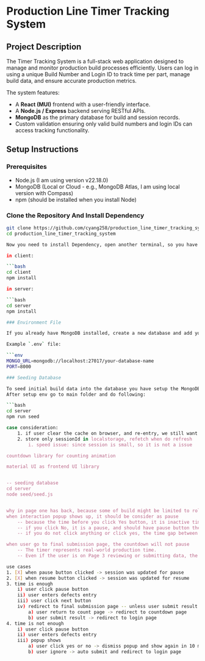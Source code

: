 # Production Line Timer Tracking System

## Project Description

The Timer Tracking System is a full-stack web application designed to manage and monitor production build processes efficiently. Users can log in using a unique Build Number and Login ID to track time per part, manage build data, and ensure accurate production metrics.

The system features:
- A **React (MUI)** frontend with a user-friendly interface.
- A **Node.js / Express** backend serving RESTful APIs.
- **MongoDB** as the primary database for build and session records.
- Custom validation ensuring only valid build numbers and login IDs can access tracking functionality.

## Setup Instructions

### Prerequisites
- Node.js (I am using version v22.18.0)
- MongoDB (Local or Cloud - e.g., MongoDB Atlas, I am using local version with Compass)
- npm (should be installed when you install Node)

### Clone the Repository And Install Dependency
```bash
git clone https://github.com/cyang258/production_line_timer_tracking_system.git
cd production_line_timer_tracking_system

Now you need to install Dependency, open another terminal, so you have one for client and one for server

in client:

```bash
cd client
npm install

in server:

```bash
cd server
npm install

### Environment File

If you already have MongoDB installed, create a new database and add your MongoDB connection string to the `.env` file.

Example `.env` file:

```env
MONGO_URL=mongodb://localhost:27017/your-database-name
PORT=8000

### Seeding Database

To seed initial build data into the database you have setup the MongoDB and env file first.
After setup env go to main folder and do following:

```bash
cd server
npm run seed

case consideration:
    1. if user clear the cache on browser, and re-entry, we still want to fetch the stored session data
    2. store only sessionId in localstorage, refetch when do refresh
        i. speed issue: since session is small, so it is not a issue

countdown library for counting animation

material UI as frontend UI library


-- seeding database
cd server
node seed/seed.js


why in page one has back, because some of build might be limited to role specific, if user want to change to another build, they might requre to change login ID as well
when interaction popup shows up, it should be consider as pause
    -- because the time before you click Yes button, it is inactive time, unpause time is active time
    -- if you click No, it is a pause, and should have pause button there in case you want to start work
    -- if you do not click anything or click yes, the time gap between popup and yes/auto-submit is a pause, once submit, it will update resumeAt

when user go to final submission page, the countdown will not pause
    -- The timer represents real-world production time.
    -- Even if the user is on Page 3 reviewing or submitting data, the production process (in real life) hasn’t paused.

use cases
1. [X] when pause button clicked -> session was updated for pause
2. [X] when resume button clicked -> session was updated for resume
3. time is enough
    i) user click pause button
    ii) user enters defects entry
    iii) user click next button
    iv) redirect to final submission page -- unless user submit result or it should be considered as a pause
        a) user return to count page -> redirect to countdown page   
        b) user submit result -> redirect to login page
4. time is not enough
    i) user click pause button
    ii) user enters defects entry
    iii) popup shows
        a) user click yes or no -> dismiss popup and show again in 10 mins
        b) user ignore -> auto submit and redirect to login page